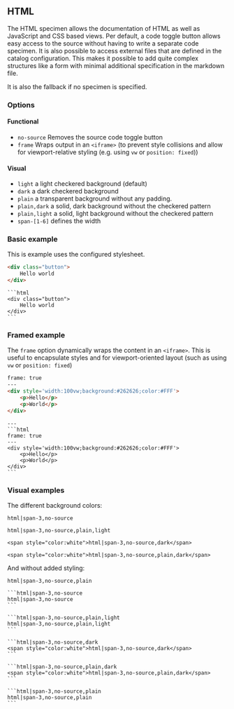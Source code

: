 ## HTML


The HTML specimen allows the documentation of HTML as well as JavaScript and CSS based views.
Per default, a code toggle button allows easy access to the source without having to write a separate code specimen. It is also possible to access external files that are defined in the catalog configuration. This makes it possible to add quite complex structures like a form with minimal additional specification in the markdown file. 

It is also the fallback if no specimen is specified.

### Options
#### Functional
* `no-source` Removes the source code toggle button
* `frame` Wraps output in an `<iframe>` (to prevent style collisions and allow for viewport-relative styling (e.g. using `vw` or `position: fixed`))

#### Visual
* `light` a light checkered background (default)
* `dark` a dark checkered background
* `plain` a transparent background without any padding.
* `plain,dark` a solid, dark background without the checkered pattern
* `plain,light` a solid, light background without the checkered pattern
* `span-[1-6]` defines the width


### Basic example

This is example uses the configured stylesheet.

```html
<div class="button">
    Hello world
</div>
```

````code
```html
<div class="button">
    Hello world
</div>
```
````

### Framed example

The `frame` option dynamically wraps the content in an `<iframe>`. This is useful to encapsulate styles and for viewport-oriented layout (such as using `vw` or `position: fixed`)

```html
frame: true
---
<div style='width:100vw;background:#262626;color:#FFF'>
    <p>Hello</p>
    <p>World</p>
</div>
```

````code
---
```html
frame: true
---
<div style='width:100vw;background:#262626;color:#FFF'>
    <p>Hello</p>
    <p>World</p>
</div>
```
````


### Visual examples

The different background colors:

```html|span-3,no-source
html|span-3,no-source
```

```html|span-3,no-source,plain,light
html|span-3,no-source,plain,light
```

```html|span-3,no-source,dark
<span style="color:white">html|span-3,no-source,dark</span>
```

```html|span-3,no-source,plain,dark
<span style="color:white">html|span-3,no-source,plain,dark</span>
```

And without added styling:

```html|span-3,no-source,plain
html|span-3,no-source,plain
```



````code|collapsed
```html|span-3,no-source
html|span-3,no-source
```

```html|span-3,no-source,plain,light
html|span-3,no-source,plain,light
```

```html|span-3,no-source,dark
<span style="color:white">html|span-3,no-source,dark</span>
```

```html|span-3,no-source,plain,dark
<span style="color:white">html|span-3,no-source,plain,dark</span>
```

```html|span-3,no-source,plain
html|span-3,no-source,plain
```
````


